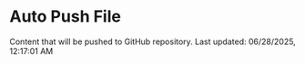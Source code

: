 # Auto Push File

Content that will be pushed to GitHub repository.
Last updated: 06/28/2025, 12:17:01 AM